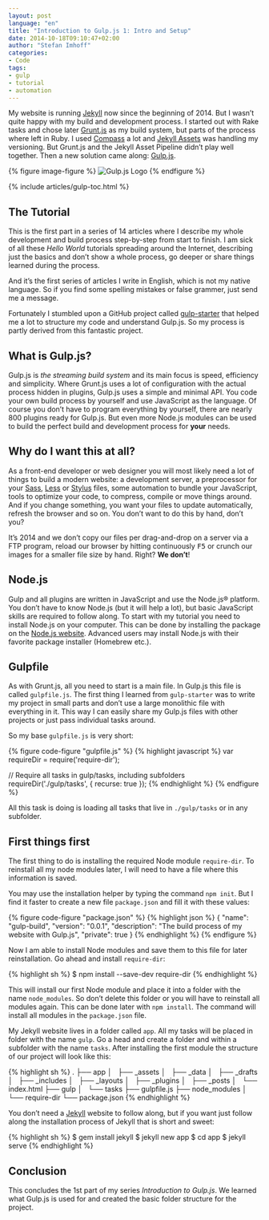 ```yaml
---
layout: post
language: "en"
title: "Introduction to Gulp.js 1: Intro and Setup"
date: 2014-10-18T09:10:47+02:00
author: "Stefan Imhoff"
categories:
- Code
tags:
- gulp
- tutorial
- automation
---
```


My website is running [Jekyll](http://jekyllrb.com/) now since the beginning of 2014. But I wasn’t quite happy with my build and development process. I started out with Rake tasks and chose later [Grunt.js](http://gruntjs.com/) as my build system, but parts of the process where left in Ruby. I used [Compass](http://compass-style.org/) a lot and [Jekyll Assets](http://ixti.net/jekyll-assets/) was handling my versioning. But Grunt.js and the Jekyll Asset Pipeline didn’t play well together. Then a new solution came along: [Gulp.js](http://gulpjs.com/).

{% figure image-figure %}
<img src="/assets/images/artikel/gulp-tutorial-1.png" alt="Gulp.js Logo">
{% endfigure %}

{% include articles/gulp-toc.html %}

## The Tutorial
This is the first part in a series of 14 articles where I describe my whole development and build process step-by-step from start to finish. I am sick of all these *Hello World* tutorials spreading around the Internet, describing just the basics and don’t show a whole process, go deeper or share things learned during the process.

And it’s the first series of articles I write in English, which is not my native language. So if you find some spelling mistakes or false grammer, just send me a message.

Fortunately I stumbled upon a GitHub project called [gulp-starter](https://github.com/greypants/gulp-starter) that helped me a lot to structure my code and understand Gulp.js. So my process is partly derived from this fantastic project.

## What is Gulp.js?
Gulp.js is *the streaming build system* and its main focus is speed, efficiency and simplicity. Where Grunt.js uses a lot of configuration with the actual process hidden in plugins, Gulp.js uses a simple and minimal API. You code your own build process by yourself and use JavaScript as the language. Of course you don’t have to program everything by yourself, there are nearly 800 plugins ready for Gulp.js. But even more Node.js modules can be used to build the perfect build and development process for **your** needs.

## Why do I want this at all?
As a front-end developer or web designer you will most likely need a lot of things to build a modern website: a development server, a preprocessor for your [Sass](http://sass-lang.com/), [Less](http://lesscss.org/) or [Stylus](http://learnboost.github.io/stylus/) files, some automation to bundle your JavaScript, tools to optimize your code, to compress, compile or move things around. And if you change something, you want your files to update automatically, refresh the browser and so on. You don’t want to do this by hand, don’t you?

It’s 2014 and we don’t copy our files per drag-and-drop on a server via a FTP program, reload our browser by hitting continuously <kbd>F5</kbd> or crunch our images for a smaller file size by hand. Right? **We don’t**!

## Node.js
Gulp and all plugins are written in JavaScript and use the Node.js® platform. You don’t have to know Node.js (but it will help a lot), but basic JavaScript skills are required to follow along. To start with my tutorial you need to install Node.js on your computer. This can be done by installing the package on the [Node.js website](http://nodejs.org/). Advanced users may install Node.js with their favorite package installer (Homebrew etc.).

## Gulpfile
As with Grunt.js, all you need to start is a main file. In Gulp.js this file is called `gulpfile.js`. The first thing I learned from `gulp-starter` was to write my project in small parts and don’t use a large monolithic file with everything in it. This way I can easily share my Gulp.js files with other projects or just pass individual tasks around.

So my base `gulpfile.js` is very short:

{% figure code-figure "gulpfile.js" %}
{% highlight javascript %}
var requireDir = require('require-dir');

// Require all tasks in gulp/tasks, including subfolders
requireDir('./gulp/tasks', { recurse: true });
{% endhighlight %}
{% endfigure %}

All this task is doing is loading all tasks that live in `./gulp/tasks` or in any subfolder.

## First things first
The first thing to do is installing the required Node module `require-dir`. To reinstall all my node modules later, I will need to have a file where this information is saved.

You may use the installation helper by typing the command `npm init`. But I find it faster to create a new file `package.json` and fill it with these values:

{% figure code-figure "package.json" %}
{% highlight json %}
{
  "name": "gulp-build",
  "version": "0.0.1",
  "description": "The build process of my website with Gulp.js",
  "private": true
}
{% endhighlight %}
{% endfigure %}

Now I am able to install Node modules and save them to this file for later reinstallation. Go ahead and install `require-dir`:

{% highlight sh %}
$ npm install --save-dev require-dir
{% endhighlight %}

This will install our first Node module and place it into a folder with the name `node_modules`. So don’t delete this folder or you will have to reinstall all modules again. This can be done later with `npm install`. The command will install all modules in the `package.json` file.

My Jekyll website lives in a folder called `app`. All my tasks will be placed in folder with the name `gulp`. Go a head and create a folder and within a subfolder with the name `tasks`. After installing the first module the structure of our project will look like this:

{% highlight sh %}
.
├── app
│   ├── _assets
│   ├── _data
│   ├── _drafts
│   ├── _includes
│   ├── _layouts
│   ├── _plugins
│   ├── _posts
│   └── index.html
├── gulp
│   └── tasks
├── gulpfile.js
├── node_modules
│   └── require-dir
└── package.json
{% endhighlight %}

You don’t need a [Jekyll](http://jekyllrb.com/) website to follow along, but if you want just follow along the installation process of Jekyll that is short and sweet:

{% highlight sh %}
$ gem install jekyll
$ jekyll new app
$ cd app
$ jekyll serve
{% endhighlight %}

## Conclusion
This concludes the 1st part of my series *Introduction to Gulp.js*. We learned what Gulp.js is used for and created the basic folder structure for the project.
